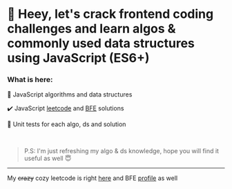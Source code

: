 # 👋 Heey, let's crack frontend coding challenges and learn algos & commonly used data structures using JavaScript (ES6+)
### What is here:

🧱 JavaScript algorithms and data structures

✔️ JavaScript [leetcode](https://leetcode.com) and [BFE](https://bigfrontend.dev) solutions

🚀 Unit tests for each algo, ds and solution

<br/>

> P.S: I'm just refreshing my algo & ds knowledge, hope you will find it useful as well 😇

---
My <strike>crazy</strike> cozy leetcode is right [here](https://leetcode.com/KNIAZEV1/) and BFE [profile](https://bigfrontend.dev/user/Jett_love) as well


